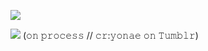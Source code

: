![](https://64.media.tumblr.com/1df66ded3e2c1b645519b70ce7df4d79/41ca36649f19b4c7-e1/s540x810/f3e0f8aabe715b6b517e0c37eb6a55ee6f092a64.gif) 




![](https://64.media.tumblr.com/287af95665d216cff0dbe9a2b9e1da92/a03ad58a9183d24a-02/s640x960/4f5e9df13f2f8941c3b08713e157f140d2759c2d.gifv)
(𝚘𝚗 𝚙𝚛𝚘𝚌𝚎𝚜𝚜 // 𝚌𝚛:𝚢𝚘𝚗𝚊𝚎 𝚘𝚗 𝚃𝚞𝚖𝚋𝚕𝚛) 
